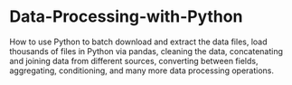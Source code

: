 # Data-Processing-with-Python
How to use Python to batch download and extract the data files, load thousands of files in Python via pandas, cleaning the data, concatenating and joining data from different sources, converting between fields, aggregating, conditioning, and many more data processing operations. 
